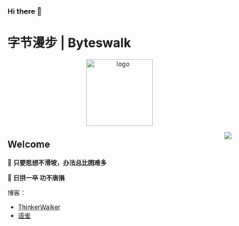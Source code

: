 ### Hi there 👋

<!--
**happymaya/happymaya** is a ✨ _special_ ✨ repository because its `README.md` (this file) appears on your GitHub profile.

Here are some ideas to get you started:

- 🔭 I’m currently working on ...
- 🌱 I’m currently learning ...
- 👯 I’m looking to collaborate on ...
- 🤔 I’m looking for help with ...
- 💬 Ask me about ...
- 📫 How to reach me: ...
- 😄 Pronouns: ...
- ⚡ Fun fact: ...
-->
# 字节漫步 | Byteswalk

<div>
<p align="center">
    <a href="https://maxpixelton.github.io/" target="_blank" rel="noopener noreferrer">
        <img src="https://maxpixelton.github.io/images/assert/avatar/logo-nobg-1.png" alt="logo" width="150px"/>
    </a>
</p>
</div>
<img align="right" src="https://github-readme-stats.vercel.app/api?username=maxpixelton&show_icons=true&icon_color=805AD5&text_color=718096&bg_color=ffffff&hide_title=true" />

## Welcome

🍵 **只要思想不滑坡，办法总比困难多**

🍵 **日拱一卒 功不唐捐**

博客：
- [ThinkerWalker](https://maya.happymaya.cn/)
- [语雀](https://www.yuque.com/thinkerwalker)
